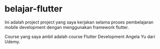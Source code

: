 # belajar-flutter
Ini adalah project project yang saya kerjakan selama proses pembelajaran mobile development dengan menggunakan framework flutter.


Course yang saya ambil adalah course Flutter Development Angela Yu dari Udemy.
